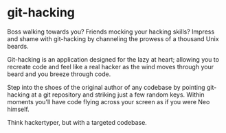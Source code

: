 # git-hacking

Boss walking towards you? Friends mocking your hacking skills? Impress and shame with git-hacking by channeling the prowess of a thousand Unix beards.

Git-hacking is an application designed for the lazy at heart; allowing you to recreate code and feel like a real hacker as the wind moves through your beard and you breeze through code. 

Step into the shoes of the original author of any codebase by pointing git-hacking at a git repository and striking just a few random keys. Within moments you'll have code flying across your screen as if you were Neo himself.

Think hackertyper, but with a targeted codebase.
